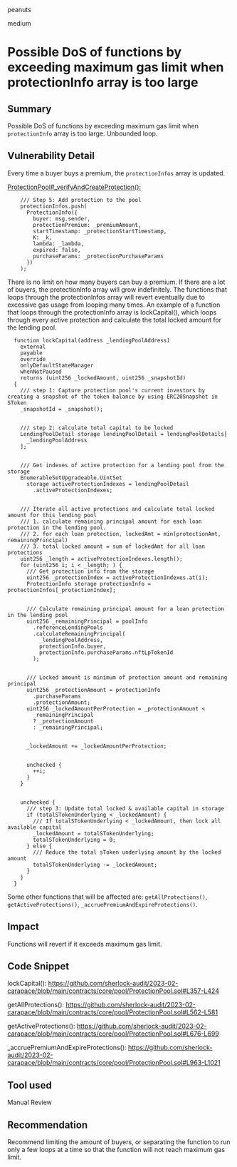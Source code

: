 peanuts

medium

# Possible DoS of functions by exceeding maximum gas limit when protectionInfo array is too large

## Summary

Possible DoS of functions by exceeding maximum gas limit when `protectionInfo` array is too large. Unbounded loop.

## Vulnerability Detail

Every time a buyer buys a premium, the `protectionInfos` array is updated.

[ProtectionPool#_verifyAndCreateProtection():](https://github.com/sherlock-audit/2023-02-carapace/blob/main/contracts/core/pool/ProtectionPool.sol#L871-L882)

```solidity
    /// Step 5: Add protection to the pool
    protectionInfos.push(
      ProtectionInfo({
        buyer: msg.sender,
        protectionPremium: _premiumAmount,
        startTimestamp: _protectionStartTimestamp,
        K: _k,
        lambda: _lambda,
        expired: false,
        purchaseParams: _protectionPurchaseParams
      })
    );
```

There is no limit on how many buyers can buy a premium. If there are a lot of buyers, the protectionInfo array will grow indefinitely. The functions that loops through the protectionInfos array will revert eventually due to excessive gas usage from looping many times. An example of a function that loops through the protectionInfo array is lockCapital(), which loops through every active protection and calculate the total locked amount for the lending pool.

```solidity
  function lockCapital(address _lendingPoolAddress)
    external
    payable
    override
    onlyDefaultStateManager
    whenNotPaused
    returns (uint256 _lockedAmount, uint256 _snapshotId)
  {
    /// step 1: Capture protection pool's current investors by creating a snapshot of the token balance by using ERC20Snapshot in SToken
    _snapshotId = _snapshot();


    /// step 2: calculate total capital to be locked
    LendingPoolDetail storage lendingPoolDetail = lendingPoolDetails[
      _lendingPoolAddress
    ];


    /// Get indexes of active protection for a lending pool from the storage
    EnumerableSetUpgradeable.UintSet
      storage activeProtectionIndexes = lendingPoolDetail
        .activeProtectionIndexes;


    /// Iterate all active protections and calculate total locked amount for this lending pool
    /// 1. calculate remaining principal amount for each loan protection in the lending pool.
    /// 2. for each loan protection, lockedAmt = min(protectionAmt, remainingPrincipal)
    /// 3. total locked amount = sum of lockedAmt for all loan protections
    uint256 _length = activeProtectionIndexes.length();
    for (uint256 i; i < _length; ) {
      /// Get protection info from the storage
      uint256 _protectionIndex = activeProtectionIndexes.at(i);
      ProtectionInfo storage protectionInfo = protectionInfos[_protectionIndex];


      /// Calculate remaining principal amount for a loan protection in the lending pool
      uint256 _remainingPrincipal = poolInfo
        .referenceLendingPools
        .calculateRemainingPrincipal(
          _lendingPoolAddress,
          protectionInfo.buyer,
          protectionInfo.purchaseParams.nftLpTokenId
        );


      /// Locked amount is minimum of protection amount and remaining principal
      uint256 _protectionAmount = protectionInfo
        .purchaseParams
        .protectionAmount;
      uint256 _lockedAmountPerProtection = _protectionAmount <
        _remainingPrincipal
        ? _protectionAmount
        : _remainingPrincipal;


      _lockedAmount += _lockedAmountPerProtection;


      unchecked {
        ++i;
      }
    }


    unchecked {
      /// step 3: Update total locked & available capital in storage
      if (totalSTokenUnderlying < _lockedAmount) {
        /// If totalSTokenUnderlying < _lockedAmount, then lock all available capital
        _lockedAmount = totalSTokenUnderlying;
        totalSTokenUnderlying = 0;
      } else {
        /// Reduce the total sToken underlying amount by the locked amount
        totalSTokenUnderlying -= _lockedAmount;
      }
    }
  }
```

Some other functions that will be affected are: `getAllProtections()`, `getActiveProtections()`, `_accruePremiumAndExpireProtections()`.


## Impact

Functions will revert if it exceeds maximum gas limit.

## Code Snippet

lockCapital(): https://github.com/sherlock-audit/2023-02-carapace/blob/main/contracts/core/pool/ProtectionPool.sol#L357-L424

getAllProtections(): https://github.com/sherlock-audit/2023-02-carapace/blob/main/contracts/core/pool/ProtectionPool.sol#L562-L581

getActiveProtections(): https://github.com/sherlock-audit/2023-02-carapace/blob/main/contracts/core/pool/ProtectionPool.sol#L676-L699

_accruePremiumAndExpireProtections(): https://github.com/sherlock-audit/2023-02-carapace/blob/main/contracts/core/pool/ProtectionPool.sol#L963-L1021

## Tool used

Manual Review

## Recommendation

Recommend limiting the amount of buyers, or separating the function to run only a few loops at a time so that the function will not reach maximum gas limit.